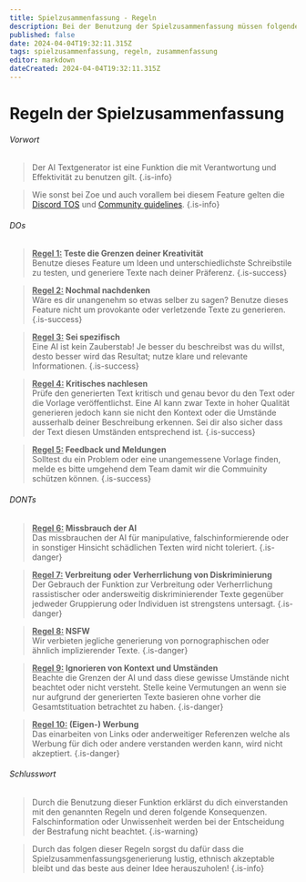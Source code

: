 ```yaml
---
title: Spielzusammenfassung - Regeln
description: Bei der Benutzung der Spielzusammenfassung müssen folgende Regeln beachtet werden
published: false
date: 2024-04-04T19:32:11.315Z
tags: spielzusammenfassung, regeln, zusammenfassung
editor: markdown
dateCreated: 2024-04-04T19:32:11.315Z
---
```


# Regeln der Spielzusammenfassung

###### Vorwort
> Der AI Textgenerator ist eine Funktion die mit Verantwortung und Effektivität zu benutzen gilt.
>{.is-info}

>Wie sonst bei Zoe und auch vorallem bei diesem Feature gelten die [Discord TOS](https://discord.com/terms) und [Community guidelines](https://discord.com/guidelines).
>{.is-info}

###### DOs
> <ins>**Regel 1:</ins> Teste die Grenzen deiner Kreativität** <br> Benutze dieses Feature um Ideen und unterschiedlichste Schreibstile zu testen, und generiere Texte nach deiner Präferenz.
>{.is-success}

> <ins>**Regel 2:</ins> Nochmal nachdenken** <br> Wäre es dir unangenehm so etwas selber zu sagen? Benutze dieses Feature nicht um provokante oder verletzende Texte zu generieren.
>{.is-success}

> <ins>**Regel 3:</ins> Sei spezifisch** <br> Eine AI ist kein Zauberstab! Je besser du beschreibst was du willst, desto besser wird das Resultat; nutze klare und relevante Informationen.
>{.is-success}

> <ins>**Regel 4:</ins> Kritisches nachlesen** <br> Prüfe den generierten Text kritisch und genau bevor du den Text oder die Vorlage veröffentlichst. Eine AI kann zwar Texte in hoher Qualität generieren jedoch kann sie nicht den Kontext oder die Umstände ausserhalb deiner Beschreibung erkennen. Sei dir also sicher dass der Text diesen Umständen entsprechend ist.
>{.is-success}

> <ins>**Regel 5:</ins> Feedback und Meldungen** <br> Solltest du ein Problem oder eine unangemessene Vorlage finden, melde es bitte umgehend dem Team damit wir die Commuinity schützen können.
>{.is-success}

###### DONTs

> <ins>**Regel 6:</ins> Missbrauch der AI** <br> Das missbrauchen der AI für manipulative, falschinformierende oder in sonstiger Hinsicht schädlichen Texten wird nicht toleriert.
>{.is-danger}

> <ins>**Regel 7:</ins> Verbreitung oder Verherrlichung von Diskriminierung** <br> Der Gebrauch der Funktion zur Verbreitung oder Verherrlichung rassistischer oder andersweitig diskriminierender Texte gegenüber jedweder Gruppierung oder Individuen ist strengstens untersagt.
>{.is-danger}

> <ins>**Regel 8:</ins> NSFW** <br> Wir verbieten jegliche generierung von pornographischen oder ähnlich implizierender Texte.
>{.is-danger}

> <ins>**Regel 9:</ins> Ignorieren von Kontext und Umständen** <br> Beachte die Grenzen der AI und dass diese gewisse Umstände nicht beachtet oder nicht versteht. Stelle keine Vermutungen an wenn sie nur aufgrund der generierten Texte basieren ohne vorher die Gesamtstituation betrachtet zu haben.
>{.is-danger}

> <ins>**Regel 10:</ins> (Eigen-) Werbung** <br> Das einarbeiten von Links oder anderweitiger Referenzen welche als Werbung für dich oder andere verstanden werden kann, wird nicht akzeptiert.
>{.is-danger}


###### Schlusswort
> Durch die Benutzung dieser Funktion erklärst du dich einverstanden mit den genannten Regeln und deren folgende Konsequenzen. Falschinformation oder Unwissenheit werden bei der Entscheidung der Bestrafung nicht beachtet.
>{.is-warning}

> Durch das folgen dieser Regeln sorgst du dafür dass die Spielzusammenfassungsgenerierung lustig, ethnisch akzeptable bleibt und das beste aus deiner Idee herauszuholen!
>{.is-info}